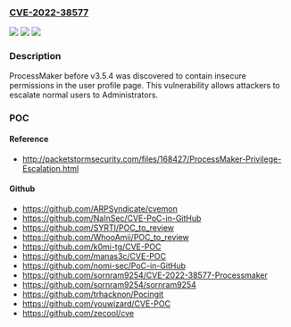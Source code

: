 ### [CVE-2022-38577](https://cve.mitre.org/cgi-bin/cvename.cgi?name=CVE-2022-38577)
![](https://img.shields.io/static/v1?label=Product&message=n%2Fa&color=blue)
![](https://img.shields.io/static/v1?label=Version&message=n%2Fa&color=blue)
![](https://img.shields.io/static/v1?label=Vulnerability&message=n%2Fa&color=brighgreen)

### Description

ProcessMaker before v3.5.4 was discovered to contain insecure permissions in the user profile page. This vulnerability allows attackers to escalate normal users to Administrators.

### POC

#### Reference
- http://packetstormsecurity.com/files/168427/ProcessMaker-Privilege-Escalation.html

#### Github
- https://github.com/ARPSyndicate/cvemon
- https://github.com/NaInSec/CVE-PoC-in-GitHub
- https://github.com/SYRTI/POC_to_review
- https://github.com/WhooAmii/POC_to_review
- https://github.com/k0mi-tg/CVE-POC
- https://github.com/manas3c/CVE-POC
- https://github.com/nomi-sec/PoC-in-GitHub
- https://github.com/sornram9254/CVE-2022-38577-Processmaker
- https://github.com/sornram9254/sornram9254
- https://github.com/trhacknon/Pocingit
- https://github.com/youwizard/CVE-POC
- https://github.com/zecool/cve

